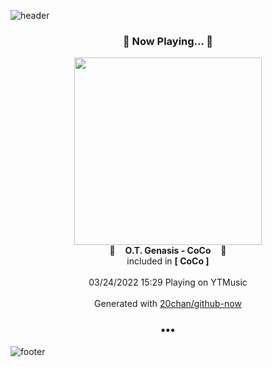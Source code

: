 ![header](https://capsule-render.vercel.app/api?type=wave&height=170&section=header&text=Hi.%20I'm%20SHIFT&fontColor=090707&fontAlignX=45&fontAlignY=65&fontSize=100)

<h3 align="center">🎵 Now Playing... 🎵</h3>
<p align="center">
  <a href="https://music.youtube.com/watch?v=5s8thIvdh5s">
    <img width="300" src="https://lh3.googleusercontent.com/d6p25rCIfrRYbE2VEvVGflh0Z7pQpOBn4FiMdcWGpFfR4DR33nXMdqpuZbriFMgjokuspJt1j3bdOaOW">
  </a>
  <br>
  🎵&nbsp&nbsp&nbsp <b>O.T. Genasis - CoCo</b> &nbsp&nbsp&nbsp🎵
  <br>
  included in <b>[ CoCo ]</b>
  
  <br />
  <br />
  03/24/2022 15:29 Playing on YTMusic
  <br />
  <br />
  Generated with <a href="https://github.com/20chan/github-now">20chan/github-now</a>
</p>

<h3 align="center">•••</h3>

![footer](https://capsule-render.vercel.app/api?type=wave&height=150&section=footer)
